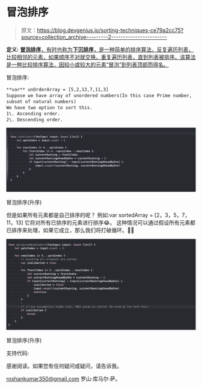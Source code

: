 # 冒泡排序

> 原文：<https://blog.devgenius.io/sorting-techniques-ce79a2cc75?source=collection_archive---------2----------------------->

**定义:**
[**冒泡排序**，有时也称为**下沉排序**，是一种简单的排序算法，反复遍历列表，比较相邻的元素，如果顺序不对就交换。重复遍历列表，直到列表被排序。该算法是一种比较排序算法，因较小或较大的元素“冒泡”到列表顶部而得名。](https://en.wikipedia.org/wiki/Bubble_sort)

冒泡排序:

```
**var** unOrderArray = [5,2,13,7,11,3]
Suppose we have array of unordered numbers(In this case Prime number, subset of natural numbers)
We have two option to sort this.
1\. Ascending order.
2\. Descending order.
```

![](img/90731722d0927763e9028ed3eedc99d4.png)

冒泡排序(升序)

但是如果所有元素都是自己排序的呢？
例如:var sortedArray = [2，3，5，7，11，13]
它将对所有已排序的元素进行排序😂。
这种情况可以通过假设所有元素都已排序来处理，如果它成立，那么我们将打破循环。✌🏼

![](img/0b2c24dcf072e20e32b2f4aa61581d45.png)

冒泡排序(升序)

支持代码:

感谢阅读。如果您有任何疑问或疑问，请告诉我。

roshankumar350@gmail.com
罗山·库马尔·萨。